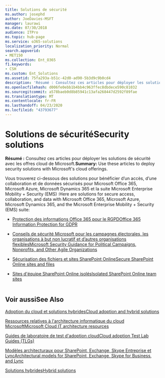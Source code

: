 ```yaml
---
title: Solutions de sécurité
ms.author: josephd
author: JoeDavies-MSFT
manager: laurawi
ms.date: 07/30/2018
audience: ITPro
ms.topic: hub-page
ms.service: o365-solutions
localization_priority: Normal
search.appverid:
- MET150
ms.collection: Ent_O365
f1.keywords:
- CSH
ms.custom: Ent_Solutions
ms.assetid: 75fa293a-b51c-42d0-ad90-5b3d9c9b0cd4
description: 'Résumé : Consultez ces articles pour déployer les solutions de sécurité avec les offres cloud de Microsoft.'
ms.openlocfilehash: d006fe0ebb1b4bb4c963ffec8dbdece590c81032
ms.sourcegitcommit: a578baeb0d8b85941c13afa268447d2592f89fae
ms.translationtype: MT
ms.contentlocale: fr-FR
ms.lasthandoff: 04/23/2020
ms.locfileid: "43793677"
---
```

# <a name="security-solutions"></a><span data-ttu-id="697f9-103">Solutions de sécurité</span><span class="sxs-lookup"><span data-stu-id="697f9-103">Security solutions</span></span>

 <span data-ttu-id="697f9-104">**Résumé :** Consultez ces articles pour déployer les solutions de sécurité avec les offres cloud de Microsoft.</span><span class="sxs-lookup"><span data-stu-id="697f9-104">**Summary:** Use these articles to deploy security solutions with Microsoft's cloud offerings.</span></span>
  
<span data-ttu-id="697f9-105">Vous trouverez ci-dessous des solutions pour bénéficier d’un accès, d’une collaboration et de données sécurisés pour Microsoft Office 365, Microsoft Azure, Microsoft Dynamics 365 et la suite Microsoft Enterprise Mobility + Security (EMS) :</span><span class="sxs-lookup"><span data-stu-id="697f9-105">Here are solutions for secure access, collaboration, and data with Microsoft Office 365, Microsoft Azure, Microsoft Dynamics 365, and the Microsoft Enterprise Mobility + Security (EMS) suite:</span></span>

- [<span data-ttu-id="697f9-106">Protection des informations Office 365 pour le RGPD</span><span class="sxs-lookup"><span data-stu-id="697f9-106">Office 365 Information Protection for GDPR</span></span>](office-365-information-protection-for-gdpr.md)
  
- [<span data-ttu-id="697f9-107">Conseils de sécurité Microsoft pour les campagnes électorales, les organisations à but non lucratif et d’autres organisations flexibles</span><span class="sxs-lookup"><span data-stu-id="697f9-107">Microsoft Security Guidance for Political Campaigns, Nonprofits, and Other Agile Organizations</span></span>](microsoft-security-guidance-for-political-campaigns-nonprofits-and-other-agile-o.md)
    
- [<span data-ttu-id="697f9-108">Sécurisation des fichiers et sites SharePoint Online</span><span class="sxs-lookup"><span data-stu-id="697f9-108">Secure SharePoint Online sites and files</span></span>](secure-sharepoint-online-sites-and-files.md)
    
- [<span data-ttu-id="697f9-109">Sites d'équipe SharePoint Online isolés</span><span class="sxs-lookup"><span data-stu-id="697f9-109">Isolated SharePoint Online team sites</span></span>](isolated-sharepoint-online-team-sites.md)
<br/><br/>
    
## <a name="see-also"></a><span data-ttu-id="697f9-110">Voir aussi</span><span class="sxs-lookup"><span data-stu-id="697f9-110">See Also</span></span>

[<span data-ttu-id="697f9-111">Adoption du cloud et solutions hybrides</span><span class="sxs-lookup"><span data-stu-id="697f9-111">Cloud adoption and hybrid solutions</span></span>](cloud-adoption-and-hybrid-solutions.yml)
  
[<span data-ttu-id="697f9-112">Ressources relatives à l'architecture informatique du cloud Microsoft</span><span class="sxs-lookup"><span data-stu-id="697f9-112">Microsoft Cloud IT architecture resources</span></span>](microsoft-cloud-it-architecture-resources.md)
  
[<span data-ttu-id="697f9-113">Guides de laboratoire de test d'adoption cloud</span><span class="sxs-lookup"><span data-stu-id="697f9-113">Cloud adoption Test Lab Guides (TLGs)</span></span>](cloud-adoption-test-lab-guides-tlgs.md)
  
[<span data-ttu-id="697f9-114">Modèles architecturaux pour SharePoint, Exchange, Skype Entreprise et Lync</span><span class="sxs-lookup"><span data-stu-id="697f9-114">Architectural models for SharePoint, Exchange, Skype for Business, and Lync</span></span>](architectural-models-for-sharepoint-exchange-skype-for-business-and-lync.md)
  
[<span data-ttu-id="697f9-115">Solutions hybrides</span><span class="sxs-lookup"><span data-stu-id="697f9-115">Hybrid solutions</span></span>](hybrid-solutions.md)


